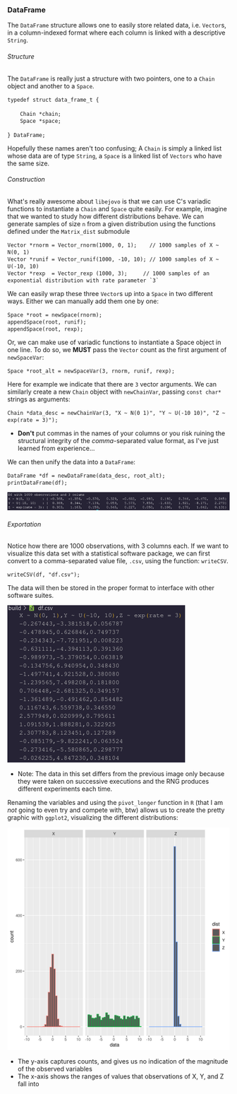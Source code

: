 ### DataFrame

The `DataFrame` structure allows one to easily store related data, i.e. `Vector`s, in a column-indexed format where each column is linked with a descriptive `String`.

###### Structure

The `DataFrame` is really just a structure with two pointers, one to a `Chain` object and another to a `Space`.

```
typedef struct data_frame_t {

    Chain *chain;
    Space *space;

} DataFrame;
```

Hopefully these names aren't too confusing; A `Chain` is simply a linked list whose data are of type `String`, a `Space` is a linked list of `Vectors` who have the same size.

###### Construction

What's really awesome about `libejovo` is that we can use C's variadic functions to instantiate a `Chain` and `Space` quite easily. For example, imagine that we wanted to study how different distributions behave. We can generate samples of size `n` from a given distribution using the functions defined under the `Matrix_dist` submodule

```
Vector *rnorm = Vector_rnorm(1000, 0, 1);    // 1000 samples of X ~ N(0, 1)
Vector *runif = Vector_runif(1000, -10, 10); // 1000 samples of X ~ U(-10, 10)
Vector *rexp  = Vector_rexp (1000, 3);     // 1000 samples of an exponential distribution with rate parameter `3`
```

We can easily wrap these three `Vector`s up into a `Space` in two different ways. Either we can manually add them one by one:

```
Space *root = newSpace(rnorm);
appendSpace(root, runif);
appendSpace(root, rexp);
```

Or, we can make use of variadic functions to instantiate a Space object in one line. To do so, we **MUST** pass the `Vector` count as the first argument of `newSpaceVar`:

```
Space *root_alt = newSpaceVar(3, rnorm, runif, rexp);
```
Here for example we indicate that there are `3` vector arguments. We can similarly create a new `Chain` object with `newChainVar`, passing `const char*` strings as arguments:

```
Chain *data_desc = newChainVar(3, "X ~ N(0 1)", "Y ~ U(-10 10)", "Z ~ exp(rate = 3)");
```
- **Don't** put commas in the names of your columns or you risk ruining the structural integrity of the _comma_-separated value format, as I've just learned from experience...

We can then unify the data into a `DataFrame`:

```
DataFrame *df = newDataFrame(data_desc, root_alt);
printDataFrame(df);
```

![dataframe contents](media/df.png)

###### Exportation

Notice how there are 1000 observations, with 3 columns each. If we want to visualize this data set with a statistical software package, we can first convert to a comma-separated value file, `.csv`, using the function: `writeCSV`.

```
writeCSV(df, "df.csv");
```

The data will then be stored in the proper format to interface with other software suites.

![dataframe_csv](media/my_csv.png)

* Note: The data in this set differs from the previous image only because they were taken on successive executions and the RNG produces different experiments each time.

Renaming the variables and using the `pivot_longer` function in `R` (that I am *not* going to even try and compete with, btw) allows us to create the pretty graphic with `ggplot2`, visualizing the different distributions:

![distributions](media/p.png)

- The y-axis captures counts, and gives us no indication of the magnitude of the observed variables
- The x-axis shows the ranges of values that observations of X, Y, and Z fall into